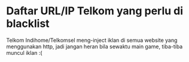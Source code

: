 # Daftar URL/IP Telkom yang perlu di blacklist

Telkom Indihome/Telkomsel meng-inject iklan di semua website yang menggunakan http, jadi jangan heran bila sewaktu main game, tiba-tiba muncul iklan :(
